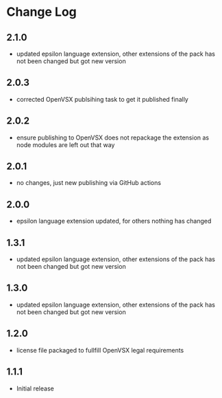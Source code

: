 # Change Log

## 2.1.0
- updated epsilon language extension, other extensions of the pack has not been changed but got new version 

## 2.0.3
- corrected OpenVSX publsihing task to get it published finally

## 2.0.2
- ensure publishing to OpenVSX does not repackage the extension as node modules are left out that way  

## 2.0.1
- no changes, just new publishing via GitHub actions

## 2.0.0
- epsilon language extension updated, for others nothing has changed

## 1.3.1
- updated epsilon language extension, other extensions of the pack has not been changed but got new version 

## 1.3.0
- updated epsilon language extension, other extensions of the pack has not been changed but got new version 

## 1.2.0
- license file packaged to fullfill OpenVSX legal requirements

## 1.1.1
- Initial release
